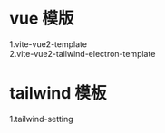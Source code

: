 # vue 模版

1.vite-vue2-template  
2.vite-vue2-tailwind-electron-template

# tailwind 模板

1.tailwind-setting
